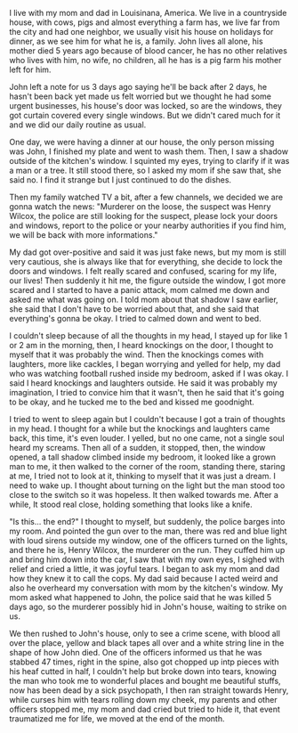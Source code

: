 I live with my mom and dad in Louisinana, America. We live in a countryside house, with cows, pigs and almost everything a farm has, we live far from the city and had one neighbor,  we usually visit his house on holidays for dinner, as we see him for what he is, a family. John lives all alone, his mother died 5 years ago because of blood cancer, he has no other relatives who lives with him, no wife, no children, all he has is a pig farm his mother left for him. 

John left a note for us 3 days ago saying he'll be back after 2 days, he hasn't been back yet made us felt worried but we thought he had some urgent businesses, his house's door was locked, so are the windows, they got curtain covered every single windows. But we didn't cared much for it and we did our daily routine as usual.

One day, we were having a dinner at our house, the only person missing was John, I finished my plate and went to wash them. Then, I saw a shadow outside of the kitchen's window. I squinted my eyes, trying to clarify if it was a man or a tree. It still stood there, so I asked my mom if she saw that, she said no. I find it strange but I  just continued to do the dishes. 

Then my family watched TV a bit, after a few channels, we decided we are gonna watch the news:
"Murderer on the loose, the suspect was Henry Wilcox, the police are still looking for the suspect, please lock your doors and windows, report to the police or your nearby authorities if you find him, we will be back with more informations."

My dad got over-positive and said it was just fake news, but my mom is still very cautious, she is always like that for everything,  she decide to lock the doors and windows. I felt really scared and confused, scaring for my life, our lives! Then suddenly it hit me, the figure outside the window, I got more scared and I started to have a panic attack, mom calmed me down and asked me what was going on. I told mom about that shadow I saw earlier, she said that I don't have to be worried about that, and she said that everything's gonna be okay. I tried to calmed down and went to bed.

I couldn't sleep because of all the thoughts in my head, I stayed up for like 1 or 2 am in the morning, then, I heard knockings on the door, I thought to myself that it was probably the wind. Then the knockings comes with laughters, more like cackles, I began worrying and yelled for help, my dad who was watching football rushed inside my bedroom, asked if I was okay. I said I heard knockings and laughters outside. He said it was probably my imagination, I tried to convice him that it wasn't, then he said that it's going to be okay, and he tucked me to the bed and kissed me goodnight.

I tried to went to sleep again but I couldn't because I got a train of thoughts in my head. I thought for a while but the knockings and laughters came back, this time, it's even louder. I yelled, but no one came, not a single soul heard my screams. Then all of a sudden, it stopped, then, the window opened, a tall shadow climbed inside my bedroom, it looked like a grown man to me, it then walked to the corner of the room, standing there, staring at me, I tried not to look at it, thinking to myself that it was just a dream. I need to wake up. I thought about turning on the light but the man stood too close to the switch so it was hopeless. It then walked towards me. After a while, It stood real close, holding something that looks like a knife. 

"Is this... the end?" I thought to myself, but suddenly, the police barges into my room. And pointed the gun over to the man, there was red and blue light with loud sirens outside my window, one of the officers turned on the lights, and there he is, Henry Wilcox, the murderer on the run. They cuffed him up and bring him down into the car, I saw that with my own eyes, I sighed with relief and cried a little, it was joyful tears. I began to ask my mom and dad how they knew it to call the cops. My dad said because I acted weird and also he overheard my conversation with mom by the kitchen's window. My mom asked what happened to John, the police said that he was killed 5 days ago, so the murderer possibly hid in John's house, waiting to strike on us.

We then rushed to John's house, only to see a crime scene, with blood all over the place, yellow and black tapes all over and a white string line in the shape of how John died. One of the officers informed us that he was stabbed 47 times, right in the spine, also got chopped up intp pieces with his heaf cutted in half, I couldn't help but broke down into tears, knowing the man who took me to wonderful places and bought me beautiful stuffs, now has been dead by a sick psychopath, I then ran straight towards Henry, while curses him with tears rolling down my cheek, my parents and other officers stopped me, my mom and dad cried but tried to hide it, that event traumatized me for life, we moved at the end of the month.